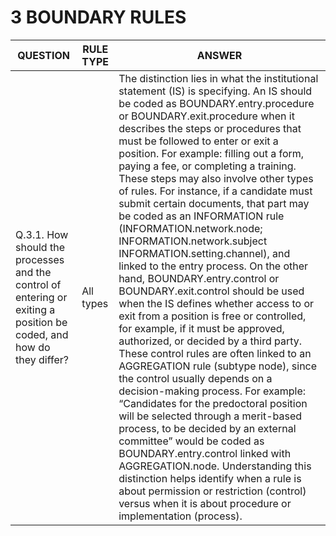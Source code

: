 # 3 BOUNDARY RULES
| QUESTION | RULE TYPE | ANSWER |
|----------|-----------|--------|
|Q.3.1. How should the processes and the control of entering or exiting a position be coded, and how do they differ?|All types|The distinction lies in what the institutional statement (IS) is specifying. An IS should be coded as BOUNDARY.entry.procedure or BOUNDARY.exit.procedure when it describes the steps or procedures that must be followed to enter or exit a position. For example: filling out a form, paying a fee, or completing a training. These steps may also involve other types of rules. For instance, if a candidate must submit certain documents, that part may be coded as an INFORMATION rule (INFORMATION.network.node; INFORMATION.network.subject INFORMATION.setting.channel), and linked to the entry process. On the other hand, BOUNDARY.entry.control or BOUNDARY.exit.control should be used when the IS defines whether access to or exit from a position is free or controlled, for example, if it must be approved, authorized, or decided by a third party. These control rules are often linked to an AGGREGATION rule (subtype node), since the control usually depends on a decision-making process. For example: “Candidates for the predoctoral position will be selected through a merit-based process, to be decided by an external committee” would be coded as BOUNDARY.entry.control linked with AGGREGATION.node. Understanding this distinction helps identify when a rule is about permission or restriction (control) versus when it is about procedure or implementation (process).|
